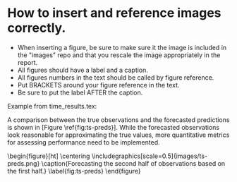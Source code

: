 # How to insert and reference images correctly. 

- When inserting a figure, be sure to make sure it the image is included in the "images" repo and that you rescale the image appropriately in the report. 
- All figures should have a label and a caption.
- All figures numbers in the text should be called by figure reference. 
- Put BRACKETS around your figure reference in the text.
- Be sure to put the label AFTER the caption.

Example from time_results.tex:

A comparison between the true observations and the forecasted predictions is shown in [Figure \ref{fig:ts-preds}]. While the forecasted observations look reasonable for approximating the true values, more quantitative metrics for assessing performance need to be implemented. 

\begin{figure}[ht]
\centering
\includegraphics[scale=0.5]{images/ts-preds.png}
\caption{Forecasting the second half of observations based on the first half.}
\label{fig:ts-preds}
\end{figure}
